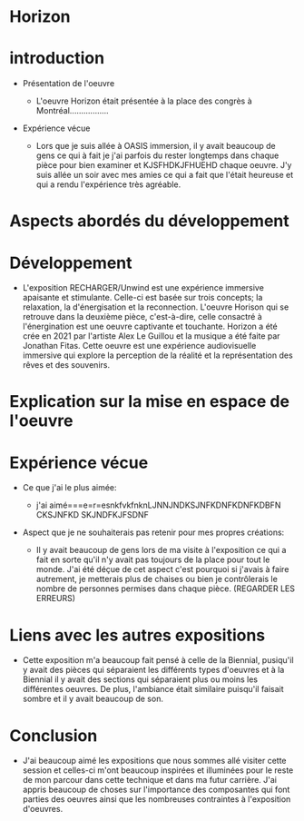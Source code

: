 # Horizon

# introduction

- Présentation de l'oeuvre
  - L'oeuvre Horizon était présentée à la place des congrès à Montréal.................
  
- Expérience vécue
  - Lors que je suis allée à OASIS immersion, il y avait beaucoup de gens ce qui à fait je j'ai parfois du rester longtemps dans chaque pièce pour bien examiner et KJSFHDKJFHUEHD chaque oeuvre. J'y suis allée un soir avec mes amies ce qui a fait que l'était heureuse et qui a rendu l'expérience très agréable.

# Aspects abordés du développement

# Développement

- L'exposition RECHARGER/Unwind est une expérience immersive apaisante et stimulante. Celle-ci est basée sur trois concepts; la relaxation, la d'énergisation et la reconnection. L'oeuvre Horison qui se retrouve dans la deuxième pièce, c'est-à-dire, celle consactré à l'énergination est une oeuvre captivante et touchante. Horizon a été crée en 2021 par l'artiste Alex Le Guillou et la musique a été faite par Jonathan Fitas. Cette oeuvre est une expérience audiovisuelle immersive qui explore la perception de la réalité et la représentation des rêves et des souvenirs. 

# Explication sur la mise en espace de l'oeuvre

# Expérience vécue

- Ce que j'ai le plus aimée:
  - j'ai aimé===e=r=esnkfvkfnknLJNNJNDKSJNFKDNFKDNFKDBFN CKSJNFKD SKJNDFKJFSDNF

- Aspect que je ne souhaiterais pas retenir pour mes propres créations:
  - Il y avait beaucoup de gens lors de ma visite à l'exposition ce qui a fait en sorte qu'il n'y avait pas toujours de la place pour tout le monde. J'ai été déçue de cet aspect c'est pourquoi si j'avais à faire autrement, je metterais plus de chaises ou bien je contrôlerais le nombre de personnes permises dans chaque pièce.
 (REGARDER LES ERREURS)
 
# Liens avec les autres expositions

- Cette exposition m'a beaucoup fait pensé à celle de la Biennial, pusiqu'il y avait des pièces qui séparaient les différents types d'oeuvres et à la Biennial il y avait des sections qui séparaient plus ou moins les différentes oeuvres. De plus, l'ambiance était similaire puisqu'il faisait sombre et il y avait beaucoup de son.

# Conclusion

- J'ai beaucoup aimé les expositions que nous sommes allé visiter cette session et celles-ci m'ont beaucoup inspirées et illuminées pour le reste de mon parcour dans cette technique et dans ma futur carrière. J'ai appris beaucoup de choses sur l'importance des composantes qui font parties des oeuvres ainsi que les nombreuses contraintes à l'exposition d'oeuvres.

